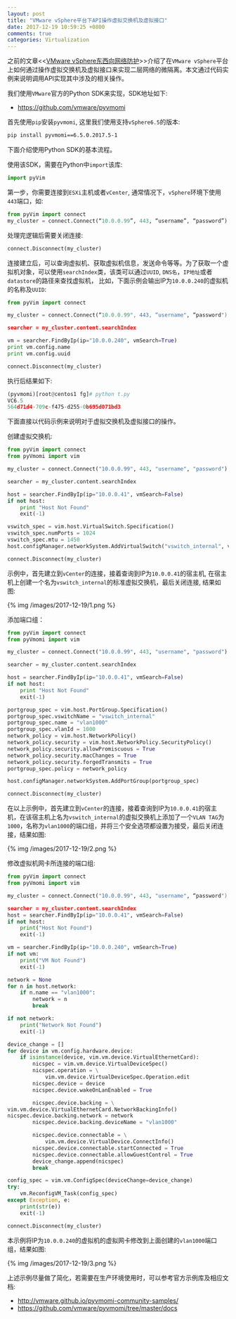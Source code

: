 ```yaml
---
layout: post
title: "VMware vSphere平台下API操作虚拟交换机及虚拟接口"
date: 2017-12-19 10:59:25 +0800
comments: true
categories: Virtualization
---
```

之前的文章<<[VMware vSphere东西向网络防护](http://www.just4coding.com/blog/2017/06/10/vmware-westeast/)>>介绍了在`VMware vSphere`平台上如何通过操作虚拟交换机及虚拟接口来实现二层网络的微隔离。本文通过代码实例来说明调用API实现其中涉及的相关操作。

我们使用`VMware`官方的Python SDK来实现，SDK地址如下:

* https://github.com/vmware/pyvmomi

首先使用`pip`安装`pyvmomi`, 这里我们使用支持`vSphere6.5`的版本:
```bash
pip install pyvmomi==6.5.0.2017.5-1
```

下面介绍使用Python SDK的基本流程。

<!--more-->

使用该SDK，需要在Python中`import`该库:

```python
import pyVim
```

第一步，你需要连接到`ESXi`主机或者`vCenter`, 通常情况下，`vSphere`环境下使用`443`端口，如:

```python
from pyVim import connect
my_cluster = connect.Connect(“10.0.0.99”, 443, “username”, “password”)
```

处理完逻辑后需要关闭连接:

```python
connect.Disconnect(my_cluster)
```

连接建立后，可以查询虚拟机、获取虚拟机信息，发送命令等等。为了获取一个虚拟机对象，可以使用`searchIndex`类，该类可以通过`UUID`, `DNS名`，`IP地址`或者`datastore`的路径来查找虚拟机， 比如，下面示例会输出IP为`10.0.0.240`的虚拟机的名称及`UUID`:

```python
from pyVim import connect

my_cluster = connect.Connect(“10.0.0.99", 443, “username", “password")

searcher = my_cluster.content.searchIndex

vm = searcher.FindByIp(ip="10.0.0.240", vmSearch=True)
print vm.config.name
print vm.config.uuid

connect.Disconnect(my_cluster)
```

执行后结果如下:

```python
(pyvmomi)[root@centos1 fg]# python t.py
VC6.5
564d71d4-709c-f475-d255-0b695d071bd3
```

下面直接以代码示例来说明对于虚拟交换机及虚拟接口的操作。

创建虚拟交换机:

```python
from pyVim import connect
from pyVmomi import vim

my_cluster = connect.Connect("10.0.0.99", 443, "username", "password")

searcher = my_cluster.content.searchIndex

host = searcher.FindByIp(ip="10.0.0.41", vmSearch=False)
if not host:
    print "Host Not Found"
    exit(-1)

vswitch_spec = vim.host.VirtualSwitch.Specification()
vswitch_spec.numPorts = 1024
vswitch_spec.mtu = 1450
host.configManager.networkSystem.AddVirtualSwitch("vswitch_internal", vswitch_spec)

connect.Disconnect(my_cluster)
```

示例中，首先建立到`vCenter`的连接，接着查询到IP为`10.0.0.41`的宿主机, 在宿主机上创建一个名为`vswitch_internal`的标准虚拟交换机，最后关闭连接, 结果如图:

{% img /images/2017-12-19/1.png %}

添加端口组：

```python
from pyVim import connect
from pyVmomi import vim

my_cluster = connect.Connect("10.0.0.99", 443, "username", "password")

searcher = my_cluster.content.searchIndex

host = searcher.FindByIp(ip="10.0.0.41", vmSearch=False)
if not host:
    print "Host Not Found"
    exit(-1)

portgroup_spec = vim.host.PortGroup.Specification()
portgroup_spec.vswitchName = "vswitch_internal"
portgroup_spec.name = "vlan1000"
portgroup_spec.vlanId = 1000
network_policy = vim.host.NetworkPolicy()
network_policy.security = vim.host.NetworkPolicy.SecurityPolicy()
network_policy.security.allowPromiscuous = True
network_policy.security.macChanges = True
network_policy.security.forgedTransmits = True
portgroup_spec.policy = network_policy

host.configManager.networkSystem.AddPortGroup(portgroup_spec)

connect.Disconnect(my_cluster)
```

在以上示例中，首先建立到`vCenter`的连接，接着查询到IP为`10.0.0.41`的宿主机，在该宿主机上名为`vswitch_internal`的虚拟交换机上添加了一个`VLAN TAG`为`1000`，名称为`vlan1000`的端口组，并将三个安全选项都设置为接受，最后关闭连接，结果如图:

{% img /images/2017-12-19/2.png %}

修改虚拟机网卡所连接的端口组:

```python
from pyVim import connect
from pyVmomi import vim

my_cluster = connect.Connect("10.0.0.99", 443, "username", “password")

searcher = my_cluster.content.searchIndex
host = searcher.FindByIp(ip="10.0.0.41", vmSearch=False)
if not host:
    print("Host Not Found")
    exit(-1)

vm = searcher.FindByIp(ip="10.0.0.240", vmSearch=True)
if not vm:
    print("VM Not Found")
    exit(-1)

network = None
for n in host.network:
    if n.name == "vlan1000":
        network = n
        break

if not network:
    print("Network Not Found")
    exit(-1)

device_change = []
for device in vm.config.hardware.device:
    if isinstance(device, vim.vm.device.VirtualEthernetCard):
        nicspec = vim.vm.device.VirtualDeviceSpec()
        nicspec.operation = \
            vim.vm.device.VirtualDeviceSpec.Operation.edit
        nicspec.device = device
        nicspec.device.wakeOnLanEnabled = True

        nicspec.device.backing = \
vim.vm.device.VirtualEthernetCard.NetworkBackingInfo()
nicspec.device.backing.network = network
        nicspec.device.backing.deviceName = "vlan1000"

        nicspec.device.connectable = \
            vim.vm.device.VirtualDevice.ConnectInfo()
        nicspec.device.connectable.startConnected = True
        nicspec.device.connectable.allowGuestControl = True
        device_change.append(nicspec)
        break

config_spec = vim.vm.ConfigSpec(deviceChange=device_change)
try:
    vm.ReconfigVM_Task(config_spec)
except Exception, e:
    print(str(e))
    exit(-1)

connect.Disconnect(my_cluster)
```

本示例将IP为`10.0.0.240`的虚拟机的虚拟网卡修改到上面创建的`vlan1000`端口组，结果如图:

{% img /images/2017-12-19/3.png %}

上述示例尽量做了简化，若需要在生产环境使用时，可以参考官方示例库及相应文档:

* http://vmware.github.io/pyvmomi-community-samples/
* https://github.com/vmware/pyvmomi/tree/master/docs
